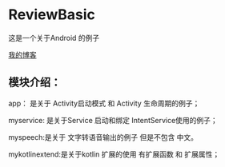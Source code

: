 # ReviewBasic
这是一个关于Android 的例子

[我的博客](https://juejin.im/user/5afe63d26fb9a07ac48042ae/posts)
## 模块介绍：
app： 是关于  Activity启动模式 和 Activity 生命周期的例子；

myservice: 是关于Service 启动和绑定  IntentService使用的例子；

myspeech:是关于 文字转语音输出的例子  但是不包含 中文。

mykotlinextend:是关于kotlin 扩展的使用   有扩展函数 和 扩展属性；

